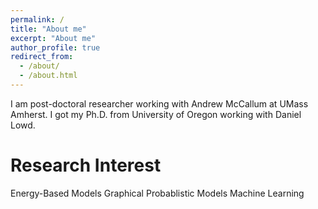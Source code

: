 ```yaml
---
permalink: /
title: "About me"
excerpt: "About me"
author_profile: true
redirect_from: 
  - /about/
  - /about.html
---
```


I am post-doctoral researcher working with Andrew McCallum at UMass Amherst.
I got my Ph.D. from University of Oregon working with Daniel Lowd.

# Research Interest

Energy-Based Models
Graphical Probablistic Models
Machine Learning

